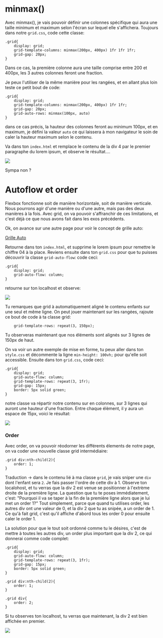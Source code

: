 <h1>minmax()</h1>

Avec minmax(), je vais pouvoir définir une colonnes spécifique qui aura une taille minimum et maximum selon l'écran sur lequel elle s'affichera. Toujours dans notre ```grid.css```, code cette classe:

``` 
.grid{
    display: grid;
    grid-template-columns: minmax(200px, 400px) 1fr 1fr 1fr;
    grid-gap: 20px;
}
```

Dans ce cas, la première colonne aura une taille comprise entre 200 et 400px, les 3 autres colonnes feront une fraction.

Je peux l'utiliser de la même manière pour les rangées, et en allant plus loin teste ce petit bout de code:

```
.grid{
    display: grid;
    grid-template-columns: minmax(200px, 400px) 1fr 1fr;
    grid-gap: 20px;
    grid-auto-rows: minmax(100px, auto)
}
```

dans ce cas précis, la hauteur des colonnes feront au minimum 100px, et en maximum, je défini la valeur ```auto``` ce qui laissera à mon navigateur le soin de caler la hauteur maximum selon le contenu.

Va dans ton ```index.html``` et remplace le contenu de la div 4 par le premier paragraphe du lorem ipsum, et observe le résultat.... 

<img src="https://raw.githubusercontent.com/GuyVil1/Css-Grid---Bootstrap-prends-un-coup-de-vieux/master/Formation/img/grid003.png" />

Sympa non ?

<h1 id="ordre">Autoflow et order</h1>

Flexbox fonctionne soit de manière horizontale, soit de manière verticale. Nous pourrons agir d'une manière ou d'une autre, mais pas des deux manières à la fois.
Avec grid, on va pouvoir s'affranchir de ces limitations, et c'est déjà ce que nous avons fait dans les exos précédents.

Ok, on avance sur une autre page pour voir le concept de grille auto:

<a href="https://github.com/GuyVil1/Css-Grid---Bootstrap-prends-un-coup-de-vieux/blob/master/Formation/03.grille-auto.md">Grille Auto</a>

Retourne dans ton ```index.html```, et supprime le lorem ipsum pour remettre le chiffre 04 à la place.
Reviens ensuite dans ton ```grid.css``` pour que tu puisses découvrir la classe ```grid-auto-flow```: code ceci:

```
.grid{
    display: grid;
    grid-auto-flow: column;
}
```
retourne sur ton localhost et observe:

<img src="https://raw.githubusercontent.com/GuyVil1/Css-Grid---Bootstrap-prends-un-coup-de-vieux/master/Formation/img/grid004.png" />

Tu remarques que grid à automatiquement aligné le contenu enfants sur une seul et même ligne.
On peut jouer maintenant sur les rangées, rajoute ce bout de code à ta classe grid:

```
    grid-template-rows: repeat(3, 150px);
```

Tu observeras maintenant que nos éléments sont alignés sur 3 lignes de 150px de haut.

On  va voir un autre exemple de mise en forme, tu peux aller dans ton ```style.css``` et décommente la ligne ```min-height: 100vh;``` pour qu'elle soit accessible. Ensuite dans ton ```grid.css```, code ceci:

```
.grid{
    display: grid;
    grid-auto-flow: column;
    grid-template-rows: repeat(3, 1fr);
    grid-gap: 15px;
    border: 5px solid green;
}
```
notre classe va répartir notre contenu sur en colonnes, sur 3 lignes qui auront une hauteur d'une fraction. Entre chaque élèment, il y aura un espace de 15px, voici le résultat:

<img src="https://raw.githubusercontent.com/GuyVil1/Css-Grid---Bootstrap-prends-un-coup-de-vieux/master/Formation/img/grid005.png" />

<h3>Order</h3>
Avec order, on va pouvoir réodorner les différents élements de notre page, on va coder une nouvelle classe grid intermédiaire:

```
.grid div:nth-child(2){
    order: 1;
}
```

Traduction -> dans le contenu lié à ma classe ```grid```, je vais sniper une ```div``` dont l'enfant sera ```2```. Je fais passer l'ordre de cette div à 1.
Observe ton localohost, et tu verras que la div 2 est venue se positionner à l'extrème droite de la première ligne.
La question que tu te poses immédiatement, c'est: "Pourquoi il va se taper à la fin de la première ligne alors que je lui met un order 1?"
Tout simplement, parce que quand tu utilises order, les autres div ont une valeur de 0, et la div 2 que tu as snipée, a un order de 1. 
Ce qu'à fait grid, c'est qu'il affiche d'abord tous les order 0 pour ensuite caler le order 1.

La solution pour que le tout soit ordonné comme tu le désires, c'est de mettre à toutes les autres div, un order plus important que la div 2, ce qui donnerai comme code complet:

```
.grid{
    display: grid;
    grid-auto-flow: column;
    grid-template-rows: repeat(3, 1fr);
    grid-gap: 15px;
    border: 5px solid green;
}

.grid div:nth-child(2){
    order: 1;
}

.grid div{
    order: 2;
}
```

Si tu observes ton localhost, tu verras que maintenant, la div 2 est bien affichée en premier.

<img src="https://raw.githubusercontent.com/GuyVil1/Css-Grid---Bootstrap-prends-un-coup-de-vieux/master/Formation/img/grid006.png" />

